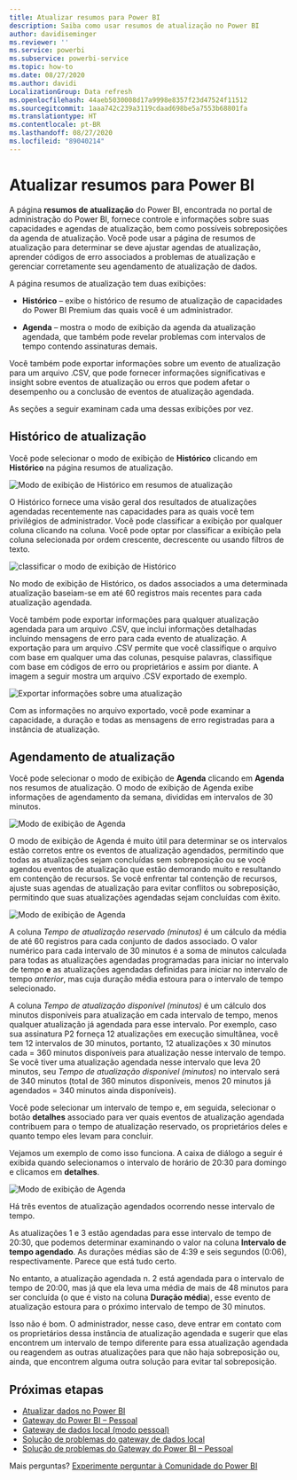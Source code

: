 ```yaml
---
title: Atualizar resumos para Power BI
description: Saiba como usar resumos de atualização no Power BI
author: davidiseminger
ms.reviewer: ''
ms.service: powerbi
ms.subservice: powerbi-service
ms.topic: how-to
ms.date: 08/27/2020
ms.author: davidi
LocalizationGroup: Data refresh
ms.openlocfilehash: 44aeb5030008d17a9998e8357f23d47524f11512
ms.sourcegitcommit: 1aaa742c239a3119cdaad698be5a7553b68801fa
ms.translationtype: HT
ms.contentlocale: pt-BR
ms.lasthandoff: 08/27/2020
ms.locfileid: "89040214"
---
```

# <a name="refresh-summaries-for-power-bi"></a>Atualizar resumos para Power BI

A página **resumos de atualização** do Power BI, encontrada no portal de administração do Power BI, fornece controle e informações sobre suas capacidades e agendas de atualização, bem como possíveis sobreposições da agenda de atualização. Você pode usar a página de resumos de atualização para determinar se deve ajustar agendas de atualização, aprender códigos de erro associados a problemas de atualização e gerenciar corretamente seu agendamento de atualização de dados. 

A página resumos de atualização tem duas exibições:

* **Histórico** – exibe o histórico de resumo de atualização de capacidades do Power BI Premium das quais você é um administrador.

* **Agenda** – mostra o modo de exibição da agenda da atualização agendada, que também pode revelar problemas com intervalos de tempo contendo assinaturas demais.

Você também pode exportar informações sobre um evento de atualização para um arquivo .CSV, que pode fornecer informações significativas e insight sobre eventos de atualização ou erros que podem afetar o desempenho ou a conclusão de eventos de atualização agendada.

As seções a seguir examinam cada uma dessas exibições por vez. 

## <a name="refresh-history"></a>Histórico de atualização

Você pode selecionar o modo de exibição de **Histórico** clicando em **Histórico** na página resumos de atualização.

![Modo de exibição de Histórico em resumos de atualização](media/refresh-summaries/refresh-summaries-01a.jpg)

O Histórico fornece uma visão geral dos resultados de atualizações agendadas recentemente nas capacidades para as quais você tem privilégios de administrador. Você pode classificar a exibição por qualquer coluna clicando na coluna. Você pode optar por classificar a exibição pela coluna selecionada por ordem crescente, decrescente ou usando filtros de texto.

![classificar o modo de exibição de Histórico](media/refresh-summaries/refresh-summaries-01b.jpg)

No modo de exibição de Histórico, os dados associados a uma determinada atualização baseiam-se em até 60 registros mais recentes para cada atualização agendada.

Você também pode exportar informações para qualquer atualização agendada para um arquivo .CSV, que inclui informações detalhadas incluindo mensagens de erro para cada evento de atualização. A exportação para um arquivo .CSV permite que você classifique o arquivo com base em qualquer uma das colunas, pesquise palavras, classifique com base em códigos de erro ou proprietários e assim por diante. A imagem a seguir mostra um arquivo .CSV exportado de exemplo. 

![Exportar informações sobre uma atualização](media/refresh-summaries/refresh-summaries-05.jpg)

Com as informações no arquivo exportado, você pode examinar a capacidade, a duração e todas as mensagens de erro registradas para a instância de atualização. 


## <a name="refresh-schedule"></a>Agendamento de atualização

Você pode selecionar o modo de exibição de **Agenda** clicando em **Agenda** nos resumos de atualização. O modo de exibição de Agenda exibe informações de agendamento da semana, divididas em intervalos de 30 minutos. 

![Modo de exibição de Agenda](media/refresh-summaries/refresh-summaries-02a.jpg)

O modo de exibição de Agenda é muito útil para determinar se os intervalos estão corretos entre os eventos de atualização agendados, permitindo que todas as atualizações sejam concluídas sem sobreposição ou se você agendou eventos de atualização que estão demorando muito e resultando em contenção de recursos. Se você enfrentar tal contenção de recursos, ajuste suas agendas de atualização para evitar conflitos ou sobreposição, permitindo que suas atualizações agendadas sejam concluídas com êxito. 

![Modo de exibição de Agenda](media/refresh-summaries/refresh-summaries-02.jpg)

A coluna *Tempo de atualização reservado (minutos)* é um cálculo da média de até 60 registros para cada conjunto de dados associado. O valor numérico para cada intervalo de 30 minutos é a soma de minutos calculada para todas as atualizações agendadas programadas para iniciar no intervalo de tempo **e** as atualizações agendadas definidas para iniciar no intervalo de tempo *anterior*, mas cuja duração média estoura para o intervalo de tempo selecionado.

A coluna *Tempo de atualização disponível (minutos)* é um cálculo dos minutos disponíveis para atualização em cada intervalo de tempo, menos qualquer atualização já agendada para esse intervalo. Por exemplo, caso sua assinatura P2 forneça 12 atualizações em execução simultânea, você tem 12 intervalos de 30 minutos, portanto, 12 atualizações x 30 minutos cada = 360 minutos disponíveis para atualização nesse intervalo de tempo. Se você tiver uma atualização agendada nesse intervalo que leva 20 minutos, seu *Tempo de atualização disponível (minutos)* no intervalo será de 340 minutos (total de 360 minutos disponíveis, menos 20 minutos já agendados = 340 minutos ainda disponíveis). 

Você pode selecionar um intervalo de tempo e, em seguida, selecionar o botão **detalhes** associado para ver quais eventos de atualização agendada contribuem para o tempo de atualização reservado, os proprietários deles e quanto tempo eles levam para concluir.

Vejamos um exemplo de como isso funciona. A caixa de diálogo a seguir é exibida quando selecionamos o intervalo de horário de 20:30 para domingo e clicamos em **detalhes**.

![Modo de exibição de Agenda](media/refresh-summaries/refresh-summaries-04.jpg)

Há três eventos de atualização agendados ocorrendo nesse intervalo de tempo. 

As atualizações 1 e 3 estão agendadas para esse intervalo de tempo de 20:30, que podemos determinar examinando o valor na coluna **Intervalo de tempo agendado**. As durações médias são de 4:39 e seis segundos (0:06), respectivamente. Parece que está tudo certo.

No entanto, a atualização agendada n. 2 está agendada para o intervalo de tempo de 20:00, mas já que ela leva uma média de mais de 48 minutos para ser concluída (o que é visto na coluna **Duração média**), esse evento de atualização estoura para o próximo intervalo de tempo de 30 minutos. 

Isso não é bom. O administrador, nesse caso, deve entrar em contato com os proprietários dessa instância de atualização agendada e sugerir que elas encontrem um intervalo de tempo diferente para essa atualização agendada ou reagendem as outras atualizações para que não haja sobreposição ou, ainda, que encontrem alguma outra solução para evitar tal sobreposição. 


## <a name="next-steps"></a>Próximas etapas

- [Atualizar dados no Power BI](refresh-data.md)  
- [Gateway do Power BI – Pessoal](service-gateway-personal-mode.md)  
- [Gateway de dados local (modo pessoal)](service-gateway-onprem.md)  
- [Solução de problemas do gateway de dados local](service-gateway-onprem-tshoot.md)  
- [Solução de problemas do Gateway do Power BI – Pessoal](service-admin-troubleshooting-power-bi-personal-gateway.md)  

Mais perguntas? [Experimente perguntar à Comunidade do Power BI](https://community.powerbi.com/)